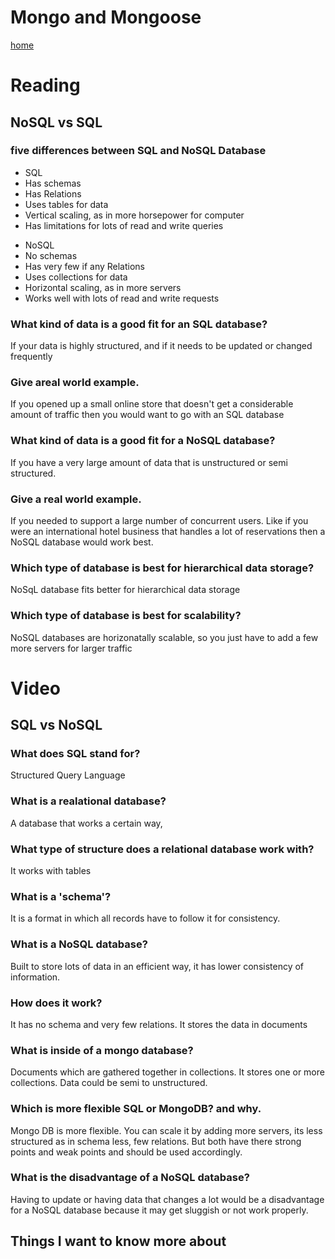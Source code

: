 # Mongo and Mongoose

[home](/README.md)

# Reading
## NoSQL vs SQL

### five differences between SQL and NoSQL Database
<ul>
<li>SQL</li>
<li>Has schemas</li>
<li>Has Relations</li>
<li>Uses tables for data</li>
<li>Vertical scaling, as in more horsepower for computer</li>
<li>Has limitations for lots of read and write queries</li>
</ul>

<ul>
<li>NoSQL</li>
<li>No schemas</li>
<li>Has very few if any Relations</li>
<li>Uses collections for data</li>
<li>Horizontal scaling, as in more servers</li>
<li>Works well with lots of read and write requests</li>
</ul>


### What kind of data is a good fit for an SQL database?
If your data is highly structured, and if it needs to be updated or changed frequently

### Give areal world example.
If you opened up a small online store that doesn't get a considerable amount of traffic then you would want to go with an SQL database

### What kind of data is a good fit for a NoSQL database?
If you have a very large amount of data that is unstructured or semi structured.

### Give a real world example.
If you needed to support a large number of concurrent users. Like if you were an international hotel business that handles a lot of reservations then a NoSQL database would work best.


### Which type of database is best for hierarchical data storage?
NoSqL database fits better for hierarchical data storage

### Which type of database is best for scalability?
NoSQL databases are horizonatally scalable, so you just have to add a few more servers for larger traffic

# Video


## SQL vs NoSQL


### What does SQL stand for?
Structured Query Language

### What is a realational database?
A database that works a certain way, 

### What type of structure does a relational database work with?
It works with tables

### What is a 'schema'?
It is a format in which all records have to follow it for consistency.

### What is a NoSQL database?
Built to store lots of data in an efficient way, it has lower consistency of information.

### How does it work?
It has no schema and very few relations. It stores the data in documents

### What is inside of a mongo database?
Documents which are gathered together in collections. It stores one or more collections. Data could be semi to unstructured.

### Which is more flexible SQL or MongoDB? and why.
Mongo DB is more flexible. You can scale it by adding more servers, its less structured as in schema less, few relations. But both have there strong points and weak points and should be used accordingly.

### What is the disadvantage of a NoSQL database?
Having to update or having data that changes a lot would be a disadvantage for a NoSQL database because it may get sluggish or not work properly.


## Things I want to know more about
